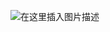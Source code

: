 ﻿![在这里插入图片描述](https://img-blog.csdnimg.cn/f2cd414a2bfe4fb09d25fd46df8c5332.png?x-oss-process=image/watermark,type_ZHJvaWRzYW5zZmFsbGJhY2s,shadow_50,text_Q1NETiBATkpVU1RaSkM=,size_20,color_FFFFFF,t_70,g_se,x_16)

